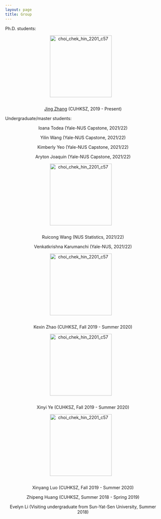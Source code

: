 ```yaml
---
layout: page
title: Group
---
```


Ph.D. students:

<p align="center">
  <img style="margin: 0px 15px 15px 0px" src="https://mchchoi.github.io/images/JingZhang.jpeg" alt="choi_chek_hin_2201_c57" width="200" height="200" />
</p>

<p align="center"><a href="https://jingzhang-323.github.io/">Jing Zhang</a> (CUHKSZ, 2019 - Present)</p>

Undergraduate/master students:

<p align="center">Ioana Todea (Yale-NUS Capstone, 2021/22)</p>

<p align="center">Yilin Wang (Yale-NUS Capstone, 2021/22)</p>

<p align="center">Kimberly Yeo (Yale-NUS Capstone, 2021/22)</p>

<p align="center">Aryton Joaquin (Yale-NUS Capstone, 2021/22)</p>

<p align="center">
  <img style="margin: 0px 15px 15px 0px" src="https://mchchoi.github.io/images/RuicongWang.jpg" alt="choi_chek_hin_2201_c57" width="200" height="200" />
</p>

<p align="center">Ruicong Wang (NUS Statistics, 2021/22)</p>

<p align="center">Venkatkrishna Karumanchi (Yale-NUS, 2021/22)</p>

<p align="center">
  <img style="margin: 0px 15px 15px 0px" src="https://mchchoi.github.io/images/KexinZhao.jpg" alt="choi_chek_hin_2201_c57" width="200" height="200" />
</p>

<p align="center">Kexin Zhao (CUHKSZ, Fall 2019 - Summer 2020) </p>

<p align="center">
  <img style="margin: 0px 15px 15px 0px" src="https://mchchoi.github.io/images/XinyiYe.jpg" alt="choi_chek_hin_2201_c57" width="200" height="200" />
</p>

<p align="center"> Xinyi Ye (CUHKSZ, Fall 2019 - Summer 2020) </p>

<p align="center">
  <img style="margin: 0px 15px 15px 0px" src="https://mchchoi.github.io/images/XinyangLuo.png" alt="choi_chek_hin_2201_c57" width="200" height="200" />
</p>

<p align="center">Xinyang Luo (CUHKSZ, Fall 2019 - Summer 2020) </p>

<p align="center">Zhipeng Huang (CUHKSZ, Summer 2018 - Spring 2019)</p>

<p align="center">Evelyn Li (Visiting undergraduate from Sun-Yat-Sen University, Summer 2018)</p>
